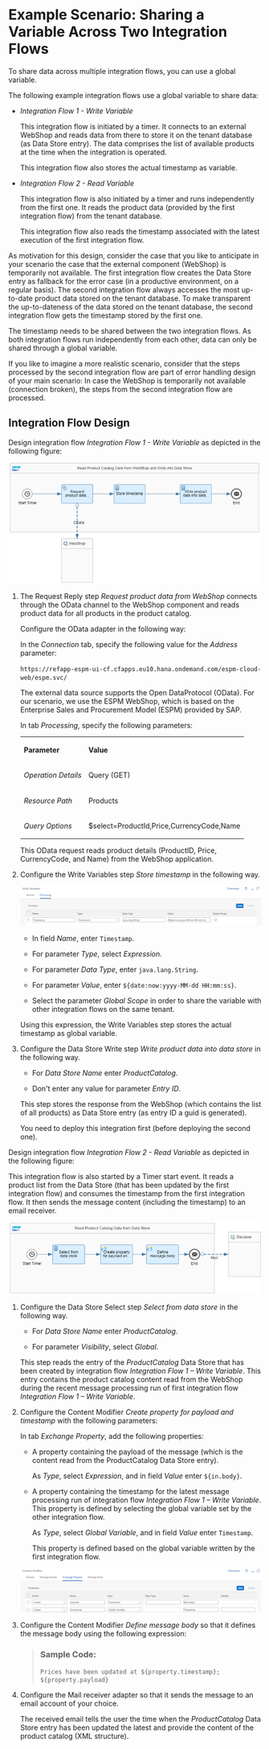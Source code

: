 <!-- loio303562cfe0d7409caf1aabbfb54d74ec -->

# Example Scenario: Sharing a Variable Across Two Integration Flows

To share data across multiple integration flows, you can use a global variable.



The following example integration flows use a global variable to share data:

-   *Integration Flow 1 - Write Variable*

    This integration flow is initiated by a timer. It connects to an external WebShop and reads data from there to store it on the tenant database \(as Data Store entry\). The data comprises the list of available products at the time when the integration is operated.

    This integration flow also stores the actual timestamp as variable.

-   *Integration Flow 2 - Read Variable*

    This integration flow is also initiated by a timer and runs independently from the first one. It reads the product data \(provided by the first integration flow\) from the tenant database.

    This integration flow also reads the timestamp associated with the latest execution of the first integration flow.


As motivation for this design, consider the case that you like to anticipate in your scenario the case that the external component \(WebShop\) is temporarily not available. The first integration flow creates the Data Store entry as fallback for the error case \(in a productive environment, on a regular basis\). The second integration flow always accesses the most up-to-date product data stored on the tenant database. To make transparent the up-to-dateness of the data stored on the tenant database, the second integration flow gets the timestamp stored by the first one.

The timestamp needs to be shared between the two integration flows. As both integration flows run independently from each other, data can only be shared through a global variable.

If you like to imagine a more realistic scenario, consider that the steps processed by the second integration flow are part of error handling design of your main scenario: In case the WebShop is temporarily not available \(connection broken\), the steps from the second integration flow are processed.



<a name="loio303562cfe0d7409caf1aabbfb54d74ec__section_srx_5kb_xkb"/>

## Integration Flow Design

Design integration flow *Integration Flow 1 - Write Variable* as depicted in the following figure:

![](images/Manage_Resources_-_Anticipate_Message_Throughput_-_Write_Variable_373e4b7.png)

1.  The Request Reply step *Request product data from WebShop* connects through the OData channel to the WebShop component and reads product data for all products in the product catalog.

    Configure the OData adapter in the following way:

    In the *Connection* tab, specify the following value for the *Address* parameter:

    `https://refapp-espm-ui-cf.cfapps.eu10.hana.ondemand.com/espm-cloud-web/espm.svc/`

    The external data source supports the Open DataProtocol \(OData\). For our scenario, we use the ESPM WebShop, which is based on the Enterprise Sales and Procurement Model \(ESPM\) provided by SAP.

    In tab *Processing*, specify the following parameters:


    <table>
    <tr>
    <th valign="top">

    Parameter
    
    </th>
    <th valign="top">

    Value
    
    </th>
    </tr>
    <tr>
    <td valign="top">
    
    *Operation Details*
    
    </td>
    <td valign="top">
    
    Query \(GET\)
    
    </td>
    </tr>
    <tr>
    <td valign="top">
    
    *Resource Path*
    
    </td>
    <td valign="top">
    
    Products
    
    </td>
    </tr>
    <tr>
    <td valign="top">
    
    *Query Options*
    
    </td>
    <td valign="top">
    
    $select=ProductId,Price,CurrencyCode,Name
    
    </td>
    </tr>
    </table>
    
    This OData request reads product details \(ProductID, Price, CurrencyCode, and Name\) from the WebShop application.

2.  Configure the Write Variables step *Store timestamp* in the following way.

    ![](images/Global_Variable_5a8d687.png)

    -   In field *Name*, enter `Timestamp`.

    -   For parameter *Type*, select *Expression*.

    -   For parameter *Data Type*, enter `java.lang.String`.

    -   For parameter *Value*, enter `${date:now:yyyy-MM-dd HH:mm:ss}`.

    -   Select the parameter *Global Scope* in order to share the variable with other integration flows on the same tenant.


    Using this expression, the Write Variables step stores the actual timestamp as global variable.

3.  Configure the Data Store Write step *Write product data into data store* in the following way.

    -   For *Data Store Name* enter *ProductCatalog*.

    -   Don't enter any value for parameter *Entry ID*.


    This step stores the response from the WebShop \(which contains the list of all products\) as Data Store entry \(as entry ID a guid is generated\).

    You need to deploy this integration first \(before deploying the second one\).


Design integration flow *Integration Flow 2 - Read Variable* as depicted in the following figure:

This integration flow is also started by a Timer start event. It reads a product list from the Data Store \(that has been updated by the first integration flow\) and consumes the timestamp from the first integration flow. It then sends the message content \(including the timestamp\) to an email receiver.

![](images/Manage_Resources_Read_Variable_2861cc7.png)

1.  Configure the Data Store Select step *Select from data store* in the following way.

    -   For *Data Store Name* enter *ProductCatalog*.

    -   For parameter *Visibility*, select *Global*.


    This step reads the entry of the *ProductCatalog* Data Store that has been created by integration flow *Integration Flow 1 – Write Variable*. This entry contains the product catalog content read from the WebShop during the recent message processing run of first integration flow *Integration Flow 1 – Write Variable*.

2.  Configure the Content Modifier *Create property for payload and timestamp* with the following parameters:

    In tab *Exchange Property*, add the following properties:

    -   A property containing the payload of the message \(which is the content read from the ProductCatalog Data Store entry\).

        As *Type*, select *Expression*, and in field *Value* enter `${in.body}`.

    -   A property containing the timestamp for the latest message processing run of integration flow *Integration Flow 1 – Write Variable*. This property is defined by selecting the global variable set by the other integration flow.

        As *Type*, select *Global Variable*, and in field *Value* enter `Timestamp`.

        This property is defined based on the global variable written by the first integration flow.


    ![](images/Anticipate_Second_Content_Modifier_fe52735.png)

3.  Configure the Content Modifier *Define message body* so that it defines the message body using the following expression:

    > ### Sample Code:  
    > ```
    > Prices have been updated at ${property.timestamp};
    > ${property.payload}
    > 
    > ```

4.  Configure the Mail receiver adapter so that it sends the message to an email account of your choice.

    The received email tells the user the time when the *ProductCatalog* Data Store entry has been updated the latest and provide the content of the product catalog \(XML structure\).


